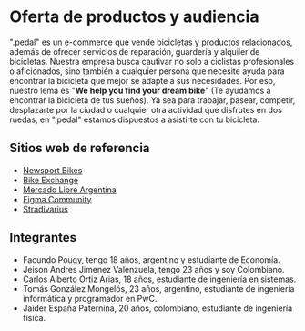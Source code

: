 Oferta de productos y audiencia
===============================

".pedal" es un e-commerce que vende bicicletas y productos relacionados, además de ofrecer servicios de reparación, guardería y alquiler de bicicletas. Nuestra empresa busca cautivar no solo a ciclistas profesionales o aficionados, sino también a cualquier persona que necesite ayuda para encontrar la bicicleta que mejor se adapte a sus necesidades. Por eso, nuestro lema es "**We help you find your dream bike**" (Te ayudamos a encontrar la bicicleta de tus sueños). Ya sea para trabajar, pasear, competir, desplazarte por la ciudad o cualquier otra actividad que disfrutes en dos ruedas, en ".pedal" estamos dispuestos a asistirte con tu bicicleta.

Sitios web de referencia
------------------------

*   [Newsport Bikes](https://www.newsportbikes.com.ar/)
*   [Bike Exchange](https://www.bikeexchange.com.co/s/bicicletas?availability=buy_online&sort-by=latest)
*   [Mercado Libre Argentina](https://www.mercadolibre.com.ar/)
*   [Figma Community](https://www.figma.com/community/file/1225304944879923178)
*   [Stradivarius](https://www.stradivarius.com/co/)

Integrantes
-----------

*   Facundo Pougy, tengo 18 años, argentino y estudiante de Economía.
*   Jeison Andres Jimenez Valenzuela, tengo 23 años y soy Colombiano.
*   Carlos Alberto Ortiz Arias, 18 años, estudiante de ingeniería en sistemas.
*   Tomás González Mongelós, 23 años, argentino, estudiante de ingeniería informática y programador en PwC.
*   Jaider España Paternina, 20 años, colombiano, estudiante de ingeniería física.
